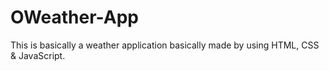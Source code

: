# OWeather-App
This is basically a weather application basically made by using HTML, CSS &amp; JavaScript.
